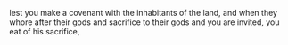 lest you make a covenant with the inhabitants of the land, and when they whore after their gods and sacrifice to their gods and you are invited, you eat of his sacrifice,
